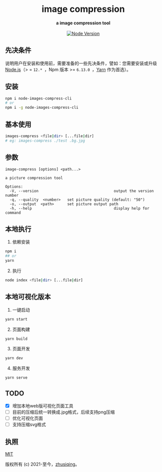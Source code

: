 <h1 align="center">image compression</h1>

<div align="center">
  <strong>
    a image compression tool
  </strong>
</div>

<br>

<div align="center">
  <a href="https://nodejs.org/en/">
    <img src="https://img.shields.io/badge/node-%3E%3D%2012.0.0-green.svg" alt="Node Version">
  </a>
</div>

## 先决条件

说明用户在安装和使用前，需要准备的一些先决条件，譬如：您需要安装或升级 [Node.js](https://nodejs.org/en/)（> = `12.* `，Npm 版本 >= `6.13.0 `，[Yarn](https://www.jeffjade.com/2017/12/30/135-npm-vs-yarn-detial-memo/) 作为首选）。

## 安装

```bash
npm i node-images-compress-cli
# or
npm i -g node-images-compress-cli

```

## 基本使用

```bash
images-compress <file|dir> [...file|dir]
# eg: images-compress ./test .bg.jpg
```

## 参数

```
image-compress [options] <path...>

a picture compression tool

Options:
  -V, --version                                  output the version number
  -q, --quality  <number>   set picture quality (default: "50")
  -o, --output  <path>      set picture output path
  -h, --help                                     display help for command
```

## 本地执行

1. 依赖安装

```bash
npm i
## or
yarn
```

2. 执行

```bash
node index <file|dir> [...file|dir]
```

## 本地可视化版本

1. 一键启动

```bash
yarn start
```

2. 页面构建

```bash
yarn build
```

3. 页面开发

```bash
yarn dev
```

4. 服务开发

```bash
yarn serve
```

## TODO

- [x] 增加本地web版可视化页面工具
- [ ] 目前的压缩后统一转换成.jpg格式，后续支持png压缩
- [ ] 优化可视化页面
- [ ] 支持压缩svg格式

## 执照

[MIT](http://opensource.org/licenses/MIT)

版权所有 (c) 2021-至今，[zhusiqing](https://github.com/zhusiqing)。
